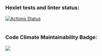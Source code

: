 ### Hexlet tests and linter status:
[![Actions Status](https://github.com/burko-ra/php-project-lvl1/workflows/hexlet-check/badge.svg)](https://github.com/burko-ra/php-project-lvl1/actions)
<br>
<br>
### Code Climate Maintainability Badge:
<a href="https://codeclimate.com/github/burko-ra/php-project-lvl1/maintainability"><img src="https://api.codeclimate.com/v1/badges/b52048213368cc1e3116/maintainability" /></a>
